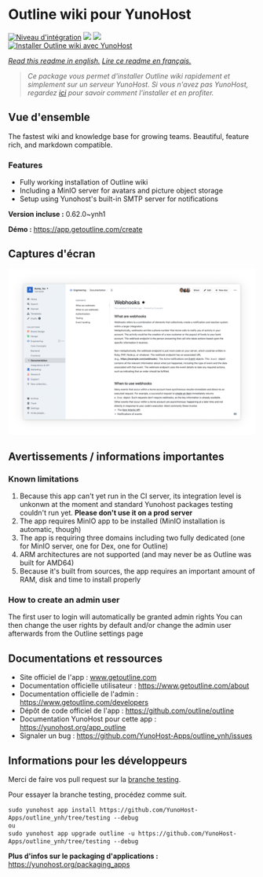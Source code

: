 # Outline wiki pour YunoHost

[![Niveau d'intégration](https://dash.yunohost.org/integration/outline.svg)](https://dash.yunohost.org/appci/app/outline) ![](https://ci-apps.yunohost.org/ci/badges/outline.status.svg) ![](https://ci-apps.yunohost.org/ci/badges/outline.maintain.svg)  
[![Installer Outline wiki avec YunoHost](https://install-app.yunohost.org/install-with-yunohost.svg)](https://install-app.yunohost.org/?app=outline)

*[Read this readme in english.](./README.md)*
*[Lire ce readme en français.](./README_fr.md)*

> *Ce package vous permet d'installer Outline wiki rapidement et simplement sur un serveur YunoHost.
Si vous n'avez pas YunoHost, regardez [ici](https://yunohost.org/#/install) pour savoir comment l'installer et en profiter.*

## Vue d'ensemble

The fastest wiki and knowledge base for growing teams. Beautiful, feature rich, and markdown compatible.

### Features

- Fully working installation of Outline wiki
- Including a MinIO server for avatars and picture object storage
- Setup using Yunohost's built-in SMTP server for notifications


**Version incluse :** 0.62.0~ynh1

**Démo :** https://app.getoutline.com/create

## Captures d'écran

![](./doc/screenshots/outline_screenshot.png)

## Avertissements / informations importantes

### Known limitations

1. Because this app can't yet run in the CI server, its integration level is unkonwn at the moment and standard Yunohost packages testing couldn't run yet. **Please don't use it on a prod server**
2. The app requires MinIO app to be installed (MinIO installation is automatic, though)
3. The app is requiring three domains including two fully dedicated (one for MinIO server, one for Dex, one for Outline)
4. ARM architectures are not supported (and may never be as Outline was built for AMD64)
6. Because it's built from sources, the app requires an important amount of RAM, disk and time to install properly


### How to create an admin user

The first user to login will automatically be granted admin rights
You can then change the user rights by default and/or change the admin user afterwards from the Outline settings page
## Documentations et ressources

* Site officiel de l'app : www.getoutline.com
* Documentation officielle utilisateur : https://www.getoutline.com/about
* Documentation officielle de l'admin : https://www.getoutline.com/developers
* Dépôt de code officiel de l'app : https://github.com/outline/outline
* Documentation YunoHost pour cette app : https://yunohost.org/app_outline
* Signaler un bug : https://github.com/YunoHost-Apps/outline_ynh/issues

## Informations pour les développeurs

Merci de faire vos pull request sur la [branche testing](https://github.com/YunoHost-Apps/outline_ynh/tree/testing).

Pour essayer la branche testing, procédez comme suit.
```
sudo yunohost app install https://github.com/YunoHost-Apps/outline_ynh/tree/testing --debug
ou
sudo yunohost app upgrade outline -u https://github.com/YunoHost-Apps/outline_ynh/tree/testing --debug
```

**Plus d'infos sur le packaging d'applications :** https://yunohost.org/packaging_apps